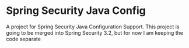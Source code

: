 Spring Security Java Config
======================

A project for Spring Security Java Configuration Support. This project is going to be merged into Spring Security 3.2, but for now I am keeping the code separate
